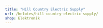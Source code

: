 ```yaml
---
title: "Hill Country Electric Supply"
url: /helotes/hill-country-electric-supply/
shop: Elektronik
---
```

